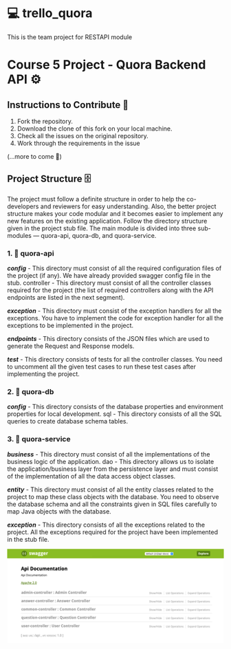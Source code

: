 # 💻 trello_quora

This is the team project for RESTAPI module

# Course 5 Project - Quora Backend API ⚙️

## Instructions to Contribute 🚧

1. Fork the repository.
2. Download the clone of this fork on your local machine.
3. Check all the issues on the original repository.
4. Work through the requirements in the issue


(...more to come :clown_face:)

## Project Structure 🗄️
The project must follow a definite structure in order to help the co-developers and reviewers for easy understanding. Also, the better project structure makes your code modular and it becomes easier to implement any new features on the existing application. Follow the directory structure given in the project stub file. The main module is divided into three sub-modules —  quora-api, quora-db, and quora-service.

### 1. 📍 quora-api

***config*** - This directory must consist of all the required configuration files of the project (if any). We have already provided swagger config file in the stub.
controller - This directory must consist of all the controller classes required for the project (the list of required controllers along with the API endpoints are listed in the next segment).

***exception*** - This directory must consist of the exception handlers for all the exceptions. You have to implement the code for exception handler for all the exceptions to be implemented in the project.

***endpoints*** - This directory consists of the JSON files which are used to generate the Request and Response models.

***test*** - This directory consists of tests for all the controller classes. You need to uncomment all the given test cases to run these test cases after implementing the project.

 

### 2. 📍 quora-db

***config*** - This directory consists of the database properties and environment properties for local development.
sql - This directory consists of all the SQL queries to create database schema tables.
 

### 3. 📍 quora-service

***business*** - This directory must consist of all the implementations of the business logic of the application.
dao - This directory allows us to isolate the application/business layer from the persistence layer and must consist of the implementation of all the data access object classes.

***entity*** - This directory must consist of all the entity classes related to the project to map these class objects with the database. You need to observe the database schema and all the constraints given in SQL files carefully to map Java objects with the database.

***exception*** - This directory consists of all the exceptions related to the project. All the exceptions required for the project have been implemented in the stub file.


![](https://github.com/Sehbaz/sehbaz.com-v2/blob/master/Screenshot%202021-01-03%20at%2014.49.36.png)

